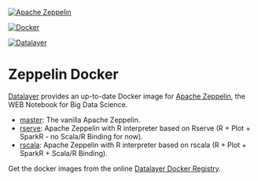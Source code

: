 [![Apache Zeppelin](http://datalayer.io/ext/images/logo-zeppelin-small.png)](http://zeppelin.incubator.apache.org)

[![Docker](http://datalayer.io/ext/images/docker-logo-small.png)](https://www.docker.com/)

[![Datalayer](http://datalayer.io/ext/images/logo_horizontal_072ppi.png)](http://datalayer.io)

# Zeppelin Docker

[Datalayer](http://datalayer.io) provides an up-to-date Docker image for [Apache Zeppelin](http://zeppelin.incubator.apache.org), the WEB Notebook for Big Data Science.

+ [master](https://hub.docker.com/r/datalayer/zeppelin/): The vanilla Apache Zeppelin.
+ [rserve](https://hub.docker.com/r/datalayer/zeppelin-rserve/): Apache Zeppelin with R interpreter based on Rserve (R + Plot + SparkR - no Scala/R Binding for now).
+ [rscala](https://hub.docker.com/r/datalayer/zeppelin-rscala/): Apache Zeppelin with R interpreter based on rscala (R + Plot + SparkR + Scala/R Binding).

Get the docker images from the online [Datalayer Docker Registry](https://hub.docker.com/u/datalayer).
